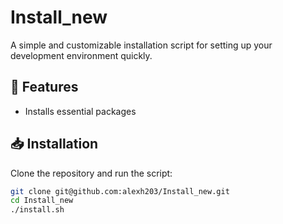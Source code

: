 # Install_new

A simple and customizable installation script for setting up your development environment quickly.

## 🚀 Features

- Installs essential packages

## 📥 Installation

Clone the repository and run the script:

```bash
git clone git@github.com:alexh203/Install_new.git
cd Install_new
./install.sh
